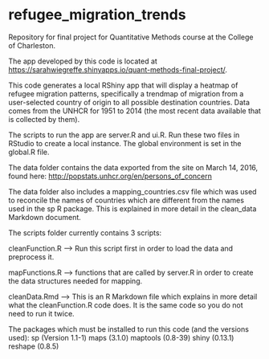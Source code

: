 # refugee_migration_trends
Repository for final project for Quantitative Methods course at the College of Charleston.

The app developed by this code is located at https://sarahwiegreffe.shinyapps.io/quant-methods-final-project/.

This code generates a local RShiny app that will display a heatmap of refugee migration patterns, 
specifically a trendmap of migration from a user-selected country of origin to all possible destination countries. 
Data comes from the UNHCR for 1951 to 2014 (the most recent data available that is collected by them). 

The scripts to run the app are server.R and ui.R. Run these two files in RStudio to create a local instance. The global environment is set in the global.R file.

The data folder contains the data exported from the site on March 14, 2016, found here: http://popstats.unhcr.org/en/persons_of_concern

The data folder also includes a mapping_countries.csv file which was used to reconcile the names of countries which are different from the names used in the sp R package. This is explained in more detail in the clean_data Markdown document.

The scripts folder currently contains 3 scripts:

cleanFunction.R --> Run this script first in order to load the data and preprocess it.

mapFunctions.R --> functions that are called by server.R in order to create the data structures needed for mapping.

cleanData.Rmd --> This is an R Markdown file which explains in more detail what the cleanFunction.R code does. It is the same code so you do not need to run it twice.

The packages which must be installed to run this code (and the versions used):
sp (Version 1.1-1)
maps (3.1.0)
maptools (0.8-39)
shiny (0.13.1)
reshape (0.8.5)

